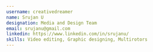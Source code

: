```yaml
---
username: creativedreamer
name: Srujan U 
designation: Media and Design Team
email: srujanu@gmail.com 
linkedin: https://www.linkedin.com/in/srujanu/
skills: Video editing, Graphic designing, Multirotors
---
```

